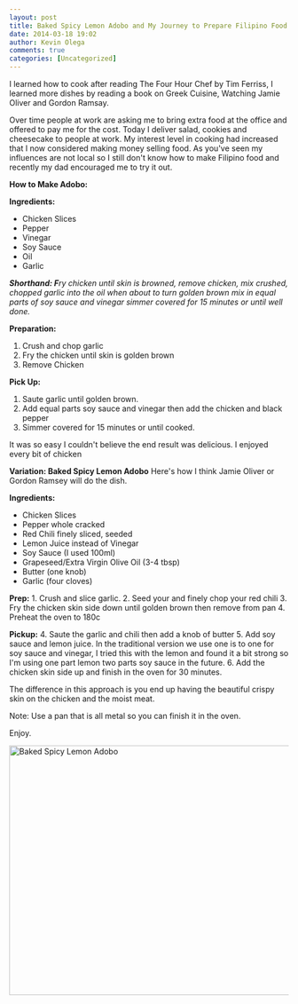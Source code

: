 ```yaml
---
layout: post
title: Baked Spicy Lemon Adobo and My Journey to Prepare Filipino Food
date: 2014-03-18 19:02
author: Kevin Olega
comments: true
categories: [Uncategorized]
---
```

I learned how to cook after reading The Four Hour Chef by Tim Ferriss, I learned more dishes by reading a book on Greek Cuisine, Watching Jamie Oliver and Gordon Ramsay.

Over time people at work are asking me to bring extra food at the office and offered to pay me for the cost. Today I deliver salad, cookies and cheesecake to people at work. My interest level in cooking had increased that I now considered making money selling food. As you've seen my influences are not local so I still don't know how to make Filipino food and recently my dad encouraged me to try it out.

<strong>How to Make Adobo:</strong>

<strong>Ingredients:</strong>
<ul>
	<li>Chicken Slices</li>
	<li>Pepper</li>
	<li>Vinegar</li>
	<li>Soy Sauce</li>
	<li>Oil</li>
	<li>Garlic</li>
</ul>
<em><strong>Shorthand: F</strong>ry chicken until skin is browned, remove chicken, mix crushed, chopped garlic into the oil when about to turn golden brown mix in equal parts of soy sauce and vinegar simmer covered for 15 minutes or until well done.</em>

<strong>Preparation:</strong>
1. Crush and chop garlic
2. Fry the chicken until skin is golden brown
3. Remove Chicken

<strong>Pick Up:</strong>
1. Saute garlic until golden brown.
2. Add equal parts soy sauce and vinegar then add the chicken and black pepper
3. Simmer covered for 15 minutes or until cooked.

It was so easy I couldn't believe the end result was delicious. I enjoyed every bit of chicken

<strong>Variation: Baked Spicy Lemon Adobo</strong>
Here's how I think Jamie Oliver or Gordon Ramsey will do the dish.

<strong>Ingredients:</strong>
<ul>
	<li>Chicken Slices</li>
	<li>Pepper whole cracked</li>
	<li>Red Chili finely sliced, seeded</li>
	<li>Lemon Juice instead of Vinegar</li>
	<li>Soy Sauce (I used 100ml)</li>
	<li>Grapeseed/Extra Virgin Olive Oil (3-4 tbsp)</li>
	<li>Butter (one knob)</li>
	<li>Garlic (four cloves)</li>
</ul>
<strong>Prep:</strong>
1. Crush and slice garlic.
2. Seed your and finely chop your red chili
3. Fry the chicken skin side down until golden brown then remove from pan
4. Preheat the oven to 180c

<strong>Pickup:</strong>
4. Saute the garlic and chili then add a knob of butter
5. Add soy sauce and lemon juice. In the traditional version we use one is to one for soy sauce and vinegar, I tried this with the lemon and found it a bit strong so I'm using one part lemon two parts soy sauce in the future.
6. Add the chicken skin side up and finish in the oven for 30 minutes.

The difference in this approach is you end up having the beautiful crispy skin on the chicken and the moist meat.

Note: Use a pan that is all metal so you can finish it in the oven.

Enjoy.

<a href="http://philippineislandliving.com/baked-spicy-lemon-adobo-and-my-journey-to-prepare-filipino-food/10003906_521941477923211_1370549915_n/" rel="attachment wp-att-1375"><img class="alignleft size-full wp-image-1375" alt="Baked Spicy Lemon Adobo" src="http://philippineislandliving.com/wp-content/uploads/2014/03/10003906_521941477923211_1370549915_n.jpg" width="800" height="450" /></a>
